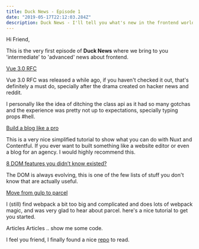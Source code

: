 ```yaml
---
title: Duck News - Episode 1
date: "2019-05-17T22:12:03.284Z"
description: Duck News - I'll tell you what's new in the frontend world.
---
```


Hi Friend,

This is the very first episode of **Duck News** where we bring to you 'intermediate' to 'advanced' news about frontend.

[Vue 3.0 RFC](https://github.com/vuejs/rfcs/pull/42)

Vue 3.0 RFC was released a while ago, if you haven't checked it out, that's definitely a must do, specially after the drama created on hacker news and reddit.

I personally like the idea of ditching the class api as it had so many gotchas and the experience was pretty not up to expectations, specially typing props #hell.

[Build a blog like a pro](https://medium.com/js-dojo/build-a-website-using-nuxt-contentful-a-step-by-step-guide-b75217ccdfa)

This is a very nice simplified tutorial to show what you can do with Nuxt and Contentful. If you ever want to built something like a website editor or even a blog for an agency. I would highly recommend this.

[8 DOM features you didn’t know existed?](https://blog.logrocket.com/8-dom-features-you-didnt-know-existed-ec2a0a28fd89/)

The DOM is always evolving, this is one of the few lists of stuff you don't know that are actually useful.

[Move from gulp to parcel](https://benfrain.com/moving-from-gulp-to-parcel/)

I (still) find webpack a bit too big and complicated and does lots of webpack magic, and was very glad to hear about parcel. here's a nice tutorial to get you started.

Articles Articles .. show me some code.

I feel you friend, I finally found a nice [repo](https://github.com/vuefront/vuefront) to read.

